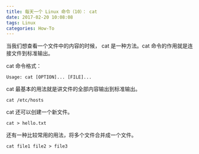 ```yaml
---
title: 每天一个 Linux 命令（10）： cat
date: 2017-02-20 10:08:08
tags: Linux
categories: How-To
---
```


当我们想查看一个文件中的内容的时候， cat 是一种方法。cat 命令的作用就是连接文件到标准输出。

<!-- more -->

cat 命令格式：

```
Usage: cat [OPTION]... [FILE]...
```

cat 最基本的用法就是讲文件的全部内容输出到标准输出。

```
cat /etc/hosts
```

cat 还可以创建一个新文件。

```
cat > hello.txt
```

还有一种比较常用的用法，将多个文件合并成一个文件。

```
cat file1 file2 > file3
```
